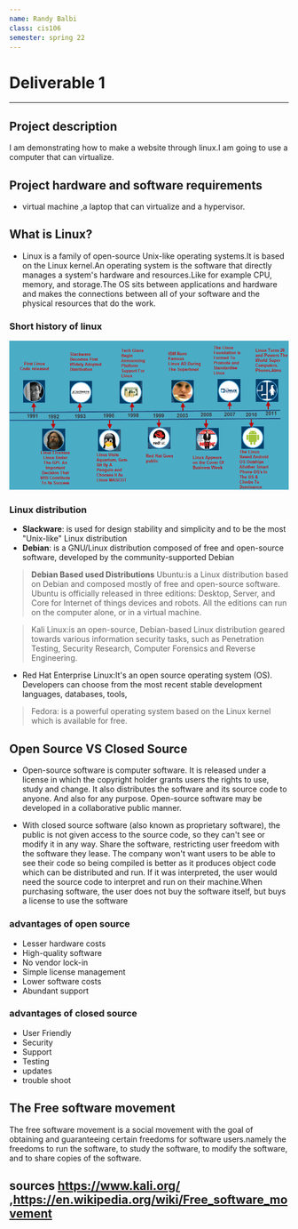 ```yaml
---
name: Randy Balbi
class: cis106
semester: spring 22
---
```

# Deliverable 1
<hr>

## Project description
I am demonstrating how to make a website through linux.I am going to use a computer that can virtualize. 
## Project hardware and software requirements
* virtual machine ,a laptop that can virtualize and a hypervisor.
## What is Linux?
* Linux is a family of open-source Unix-like operating systems.It is based on the Linux kernel.An operating system is the software that directly manages a system's hardware and resources.Like for example CPU, memory, and storage.The OS sits between applications and hardware and makes the connections between all of your software and the physical resources that do the work.
### Short history of linux
![question](q1.1.png)
### Linux distribution

* **Slackware**: is used for design stability and simplicity and to be the most "Unix-like" Linux distribution
* **Debian**: is a GNU/Linux distribution composed of free and open-source software, developed by the community-supported Debian

> **Debian Based used Distributions**
>Ubuntu:is a Linux distribution based on Debian and composed mostly of free and open-source software. Ubuntu is officially released in three editions: Desktop, Server, and Core for Internet of things devices and robots. All the editions can run on the computer alone, or in a virtual machine.

>Kali Linux:is an open-source, Debian-based Linux distribution geared towards various information security tasks, such as Penetration Testing, Security Research, Computer Forensics and Reverse Engineering.


* Red Hat Enterprise Linux:It's an open source operating system (OS). Developers can choose from the most recent stable development languages, databases, tools, 
>Fedora: is a powerful operating system based on the Linux kernel which is available for free.
        
## Open Source VS Closed Source
* Open-source software is computer software. It is released under a license in which the copyright holder grants users the rights to use, study and change. It also distributes the software and its source code to anyone. And also for any purpose. Open-source software may be developed in a collaborative public manner. 

* With closed source software (also known as proprietary software), the public is not given access to the source code, so they can't see or modify it in any way. Share the software, restricting user freedom with the software they lease. The company won't want users to be able to see their code so being compiled is better as it produces object code which can be distributed and run.  If it was interpreted, the user would need the source code to interpret and run on their machine.When purchasing software, the user does not buy the software itself, but buys a license to use the software

### advantages of open source
* Lesser hardware costs
* High-quality software
* No vendor lock-in
* Simple license management
* Lower software costs
* Abundant support
### advantages of closed source
* User Friendly
* Security
* Support
* Testing
* updates
* trouble shoot
## The Free software movement
The free software movement is a social movement with the goal of obtaining and guaranteeing certain freedoms for software users.namely the freedoms to run the software, to study the software, to modify the software, and to share copies of the software.
## sources https://www.kali.org/ ,https://en.wikipedia.org/wiki/Free_software_movement
 